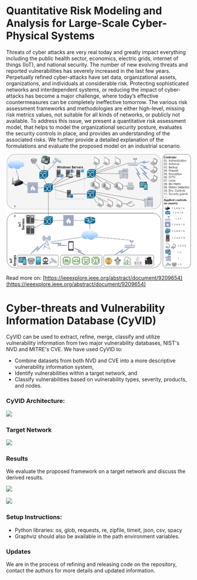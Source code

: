 # Quantitative Risk Modeling and Analysis for Large-Scale Cyber-Physical Systems
Threats of cyber attacks are very real today and greatly impact everything including the public health sector, economics, electric grids, internet of things (IoT), and national security. The number of new evolving threats and reported vulnerabilities has severely increased in the last few years. Perpetually refined cyber-attacks have set data, organizational assets, organizations, and individuals at considerable risk. Protecting sophisticated networks and interdependent systems, or reducing the impact of cyber-attacks has become a major challenge, where today’s effective countermeasures can be completely ineffective tomorrow. The various risk assessment frameworks and methodologies are either high-level, missing risk metrics values, not suitable for all kinds of networks, or publicly not available. To address this issue, we present a quantitative risk assessment model, that helps to model the organizational security posture, evaluates the security controls in place, and provides an understanding of the associated risks. We further provide a detailed explanation of the formulations and evaluate the proposed model on an industrial scenario.

<img src="https://github.com/callmead/Risk-Assessment-Framework/blob/master/images/RA-IoT%20(2).png"><br>

Read more on: [https://ieeexplore.ieee.org/abstract/document/9209654](https://ieeexplore.ieee.org/abstract/document/9209654)

# Cyber-threats and Vulnerability Information Database (CyVID)
CyVID can be used to extract, refine, merge, classify and utilize vulnerability information from two major vulnerability databases, NIST's NVD and MITRE's CVE.
We have used CyVID to:
* Combine datasets from both NVD and CVE into a more descriptive vulnerability information system, 
* Identify vulnerabilities within a target network, and 
* Classify vulnerabilities based on vulnerability types, severity, products, and nodes. 

### CyVID Architecture:
<img src="https://github.com/callmead/Risk-Assessment-VDB-Extension/blob/master/images/Module_flow.png"><br>


### Target Network
<img src="https://github.com/callmead/Risk-Assessment-VDB-Extension/blob/master/images/Industrial_Network.png"><br>


### Results
We evaluate the proposed framework on a target network and discuss the derived results.

<img src="https://github.com/callmead/Risk-Assessment-VDB-Extension/blob/master/images/cve_relations.png"><br>

<img src="https://github.com/callmead/Risk-Assessment-VDB-Extension/blob/master/images/cwe-prods.png"><br>

### Setup Instructions:
* Python libraries: os, glob, requests, re, zipfile, timeit, json, csv, spacy
* Graphviz should also be available in the path environment variables. 

### Updates
We are in the process of refining and releasing code on the repository, contact the authors for more details and updated information.
